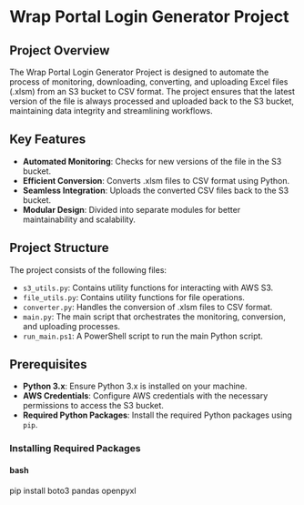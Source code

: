 # Wrap Portal Login Generator Project

## Project Overview

The Wrap Portal Login Generator Project is designed to automate the process of monitoring, downloading, converting, and uploading Excel files (.xlsm) from an S3 bucket to CSV format. The project ensures that the latest version of the file is always processed and uploaded back to the S3 bucket, maintaining data integrity and streamlining workflows.

## Key Features

- **Automated Monitoring**: Checks for new versions of the file in the S3 bucket.
- **Efficient Conversion**: Converts .xlsm files to CSV format using Python.
- **Seamless Integration**: Uploads the converted CSV files back to the S3 bucket.
- **Modular Design**: Divided into separate modules for better maintainability and scalability.

## Project Structure

The project consists of the following files:

- `s3_utils.py`: Contains utility functions for interacting with AWS S3.
- `file_utils.py`: Contains utility functions for file operations.
- `converter.py`: Handles the conversion of .xlsm files to CSV format.
- `main.py`: The main script that orchestrates the monitoring, conversion, and uploading processes.
- `run_main.ps1`: A PowerShell script to run the main Python script.

## Prerequisites

- **Python 3.x**: Ensure Python 3.x is installed on your machine.
- **AWS Credentials**: Configure AWS credentials with the necessary permissions to access the S3 bucket.
- **Required Python Packages**: Install the required Python packages using `pip`.

### Installing Required Packages

#### bash
pip install boto3 pandas openpyxl
